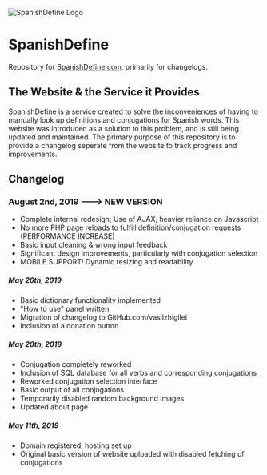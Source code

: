 ![SpanishDefine Logo](https://www.spanishdefine.com/resources/logo/spanishdefine_logo_header.png)

SpanishDefine
===============
Repository for [SpanishDefine.com](https://spanishdefine.com), primarily for changelogs.

The Website & the Service it Provides
-------------------------------------
SpanishDefine is a service created to solve the inconveniences of having to manually look up definitions and conjugations for Spanish words. This website was introduced as a solution to this problem, and is still being updated and maintained. The primary purpose of this repository is to provide a changelog seperate from the website to track progress and improvements.

Changelog
---------

### August 2nd, 2019 ---> NEW VERSION
* Complete internal redesign; Use of AJAX, heavier reliance on Javascript
* No more PHP page reloads to fulfill definition/conjugation requests (PERFORMANCE INCREASE)
* Basic input cleaning & wrong input feedback
* Significant design improvements, particularly with conjugation selection
* MOBILE SUPPORT! Dynamic resizing and readability

##### May 26th, 2019
* Basic dictionary functionality implemented
* "How to use" panel written
* Migration of changelog to GitHub.com/vasilzhigilei
* Inclusion of a donation button
##### May 20th, 2019
* Conjugation completely reworked
* Inclusion of SQL database for all verbs and corresponding conjugations
* Reworked conjugation selection interface
* Basic output of all conjugations
* Temporarily disabled random background images
* Updated about page
##### May 11th, 2019
* Domain registered, hosting set up
* Original basic version of website uploaded with disabled fetching of conjugations
